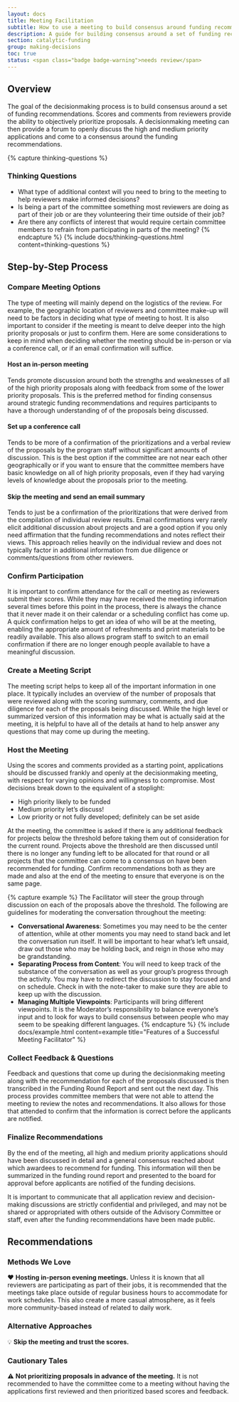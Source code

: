 ```yaml
---
layout: docs
title: Meeting Facilitation
subtitle: How to use a meeting to build consensus around funding recommendations.
description: A guide for building consensus around a set of funding recommendations through a decisionmaking meeting. Provides pros and cons for different types of meetings along with tips for being a successful meeting facilitator. Useful for funders looking to incorporate a decisionmaking meeting into their process for making funding recommendations.
section: catalytic-funding
group: making-decisions
toc: true
status: <span class="badge badge-warning">needs review</span>
---
```


## Overview

The goal of the decisionmaking process is to build consensus around a set of funding recommendations. Scores and comments from reviewers provide the ability to objectively prioritize proposals. A decisionmaking meeting can then provide a forum to openly discuss the high and medium priority applications and come to a consensus around the funding recommendations.

{% capture thinking-questions %}
### Thinking Questions

* What type of additional context will you need to bring to the meeting to help reviewers make informed decisions?
* Is being a part of the committee something most reviewers are doing as part of their job or are they volunteering their time outside of their job?
* Are there any conflicts of interest that would require certain committee members to refrain from participating in parts of the meeting?
{% endcapture %}
{% include docs/thinking-questions.html content=thinking-questions %}

## Step-by-Step Process

### Compare Meeting Options

The type of meeting will mainly depend on the logistics of the review. For example, the geographic location of reviewers and committee make-up will need to be factors in deciding what type of meeting to host. It is also important to consider if the meeting is meant to delve deeper into the high priority proposals or just to confirm them. Here are some considerations to keep in mind when deciding whether the meeting should be in-person or via a conference call, or if an email confirmation will suffice.

#### Host an in-person meeting

Tends promote discussion around both the strengths and weaknesses of all of the high priority proposals along with feedback from some of the lower priority proposals. This is the preferred method for finding consensus around strategic funding recommendations and requires participants to have a thorough understanding of of the proposals being discussed.

#### Set up a conference call

Tends to be more of a confirmation of the prioritizations and a verbal review of the proposals by the program staff without significant amounts of discussion. This is the best option if the committee are not near each other geographically or if you want to ensure that the committee members have basic knowledge on all of high priority proposals, even if they had varying levels of knowledge about the proposals prior to the meeting.

#### Skip the meeting and send an email summary

Tends to just be a confirmation of the prioritizations that were derived from the compilation of individual review results. Email confirmations very rarely elicit additional discussion about projects and are a good option if you only need affirmation that the funding recommendations and notes reflect their views. This approach relies heavily on the individual review and does not typically factor in additional information from due diligence or comments/questions from other reviewers.

### Confirm Participation

It is important to confirm attendance for the call or meeting as reviewers submit their scores. While they may have received the meeting information several times before this point in the process, there is always the chance that it never made it on their calendar or a scheduling conflict has come up. A quick confirmation helps to get an idea of who will be at the meeting, enabling the appropriate amount of refreshments and print materials to be readily available. This also allows program staff to switch to an email confirmation if there are no longer enough people available to have a meaningful discussion.

### Create a Meeting Script

The meeting script helps to keep all of the important information in one place. It typically includes an overview of the number of proposals that were reviewed along with the scoring summary, comments, and due diligence for each of the proposals being discussed. While the high level or summarized version of this information may be what is actually said at the meeting, it is helpful to have all of the details at hand to help answer any questions that may come up during the meeting.

### Host the Meeting

Using the scores and comments provided as a starting point, applications should be discussed frankly and openly at the decisionmaking meeting, with respect for varying opinions and willingness to compromise. Most decisions break down to the equivalent of a stoplight:

* <span class="badge badge-success">High priority</span> likely to be funded
* <span class="badge badge-warning">Medium priority</span> let’s discuss!
* <span class="badge badge-danger">Low priority</span> or not fully developed; definitely can be set aside

At the meeting, the committee is asked if there is any additional feedback for projects below the threshold before taking them out of consideration for the current round. Projects above the threshold are then discussed until there is no longer any funding left to be allocated for that round or all projects that the committee can come to a consensus on have been recommended for funding. Confirm recommendations both as they are made and also at the end of the meeting to ensure that everyone is on the same page.

{% capture example %}
The Facilitator will steer the group through discussion on each of the proposals above the threshold. The following are guidelines for moderating the conversation throughout the meeting:

* **Conversational Awareness**: Sometimes you may need to be the center of attention, while at other moments you may need to stand back and let the conversation run itself. It will be important to hear what’s left unsaid, draw out those who may be holding back, and reign in those who may be grandstanding.
* **Separating Process from Content**: You will need to keep track of the substance of the conversation as well as your group’s progress through the activity. You may have to redirect the discussion to stay focused and on schedule. Check in with the note-taker to make sure they are able to keep up with the discussion.
* **Managing Multiple Viewpoints**: Participants will bring different viewpoints. It is the Moderator’s responsibility to balance everyone’s input and to look for ways to build consensus between people who may seem to be speaking different languages.
{% endcapture %}
{% include docs/example.html content=example title="Features of a Successful Meeting Facilitator" %}

### Collect Feedback & Questions

Feedback and questions that come up during the decisionmaking meeting along with the recommendation for each of the proposals discussed is then transcribed in the Funding Round Report and sent out the next day. This process provides committee members that were not able to attend the meeting to review the notes and recommendations. It also allows for those that attended to confirm that the information is correct before the applicants are notified.

### Finalize Recommendations

By the end of the meeting, all high and medium priority applications should have been discussed in detail and a general consensus reached about which awardees to recommend for funding. This information will then be summarized in the funding round report and presented to the board for approval before applicants are notified of the funding decisions.

It is important to communicate that all application review and decision-making discussions are strictly confidential and privileged, and may not be shared or appropriated with others outside of the Advisory Committee or staff, even after the funding recommendations have been made public.  

## Recommendations

### Methods We Love

:heart: **Hosting in-person evening meetings.** Unless it is known that all reviewers are participating as part of their jobs, it is recommended that the meetings take place outside of regular business hours to accommodate for work schedules. This also create a more casual atmosphere, as it feels more community-based instead of related to daily work.

### Alternative Approaches

:bulb: **Skip the meeting and trust the scores.**

### Cautionary Tales

:warning: **Not prioritizing proposals in advance of the meeting.** It is not recommended to have the committee come to a meeting without having the applications first reviewed and then prioritized based scores and feedback.
